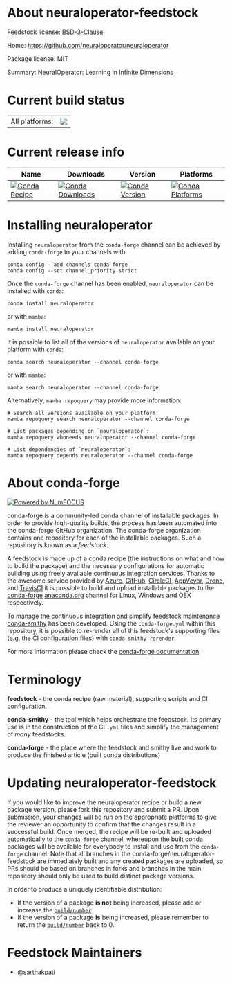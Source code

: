 About neuraloperator-feedstock
==============================

Feedstock license: [BSD-3-Clause](https://github.com/conda-forge/neuraloperator-feedstock/blob/main/LICENSE.txt)

Home: https://github.com/neuraloperator/neuraloperator

Package license: MIT

Summary: NeuralOperator: Learning in Infinite Dimensions

Current build status
====================


<table><tr><td>All platforms:</td>
    <td>
      <a href="https://dev.azure.com/conda-forge/feedstock-builds/_build/latest?definitionId=25260&branchName=main">
        <img src="https://dev.azure.com/conda-forge/feedstock-builds/_apis/build/status/neuraloperator-feedstock?branchName=main">
      </a>
    </td>
  </tr>
</table>

Current release info
====================

| Name | Downloads | Version | Platforms |
| --- | --- | --- | --- |
| [![Conda Recipe](https://img.shields.io/badge/recipe-neuraloperator-green.svg)](https://anaconda.org/conda-forge/neuraloperator) | [![Conda Downloads](https://img.shields.io/conda/dn/conda-forge/neuraloperator.svg)](https://anaconda.org/conda-forge/neuraloperator) | [![Conda Version](https://img.shields.io/conda/vn/conda-forge/neuraloperator.svg)](https://anaconda.org/conda-forge/neuraloperator) | [![Conda Platforms](https://img.shields.io/conda/pn/conda-forge/neuraloperator.svg)](https://anaconda.org/conda-forge/neuraloperator) |

Installing neuraloperator
=========================

Installing `neuraloperator` from the `conda-forge` channel can be achieved by adding `conda-forge` to your channels with:

```
conda config --add channels conda-forge
conda config --set channel_priority strict
```

Once the `conda-forge` channel has been enabled, `neuraloperator` can be installed with `conda`:

```
conda install neuraloperator
```

or with `mamba`:

```
mamba install neuraloperator
```

It is possible to list all of the versions of `neuraloperator` available on your platform with `conda`:

```
conda search neuraloperator --channel conda-forge
```

or with `mamba`:

```
mamba search neuraloperator --channel conda-forge
```

Alternatively, `mamba repoquery` may provide more information:

```
# Search all versions available on your platform:
mamba repoquery search neuraloperator --channel conda-forge

# List packages depending on `neuraloperator`:
mamba repoquery whoneeds neuraloperator --channel conda-forge

# List dependencies of `neuraloperator`:
mamba repoquery depends neuraloperator --channel conda-forge
```


About conda-forge
=================

[![Powered by
NumFOCUS](https://img.shields.io/badge/powered%20by-NumFOCUS-orange.svg?style=flat&colorA=E1523D&colorB=007D8A)](https://numfocus.org)

conda-forge is a community-led conda channel of installable packages.
In order to provide high-quality builds, the process has been automated into the
conda-forge GitHub organization. The conda-forge organization contains one repository
for each of the installable packages. Such a repository is known as a *feedstock*.

A feedstock is made up of a conda recipe (the instructions on what and how to build
the package) and the necessary configurations for automatic building using freely
available continuous integration services. Thanks to the awesome service provided by
[Azure](https://azure.microsoft.com/en-us/services/devops/), [GitHub](https://github.com/),
[CircleCI](https://circleci.com/), [AppVeyor](https://www.appveyor.com/),
[Drone](https://cloud.drone.io/welcome), and [TravisCI](https://travis-ci.com/)
it is possible to build and upload installable packages to the
[conda-forge](https://anaconda.org/conda-forge) [anaconda.org](https://anaconda.org/)
channel for Linux, Windows and OSX respectively.

To manage the continuous integration and simplify feedstock maintenance
[conda-smithy](https://github.com/conda-forge/conda-smithy) has been developed.
Using the ``conda-forge.yml`` within this repository, it is possible to re-render all of
this feedstock's supporting files (e.g. the CI configuration files) with ``conda smithy rerender``.

For more information please check the [conda-forge documentation](https://conda-forge.org/docs/).

Terminology
===========

**feedstock** - the conda recipe (raw material), supporting scripts and CI configuration.

**conda-smithy** - the tool which helps orchestrate the feedstock.
                   Its primary use is in the construction of the CI ``.yml`` files
                   and simplify the management of *many* feedstocks.

**conda-forge** - the place where the feedstock and smithy live and work to
                  produce the finished article (built conda distributions)


Updating neuraloperator-feedstock
=================================

If you would like to improve the neuraloperator recipe or build a new
package version, please fork this repository and submit a PR. Upon submission,
your changes will be run on the appropriate platforms to give the reviewer an
opportunity to confirm that the changes result in a successful build. Once
merged, the recipe will be re-built and uploaded automatically to the
`conda-forge` channel, whereupon the built conda packages will be available for
everybody to install and use from the `conda-forge` channel.
Note that all branches in the conda-forge/neuraloperator-feedstock are
immediately built and any created packages are uploaded, so PRs should be based
on branches in forks and branches in the main repository should only be used to
build distinct package versions.

In order to produce a uniquely identifiable distribution:
 * If the version of a package **is not** being increased, please add or increase
   the [``build/number``](https://docs.conda.io/projects/conda-build/en/latest/resources/define-metadata.html#build-number-and-string).
 * If the version of a package **is** being increased, please remember to return
   the [``build/number``](https://docs.conda.io/projects/conda-build/en/latest/resources/define-metadata.html#build-number-and-string)
   back to 0.

Feedstock Maintainers
=====================

* [@sarthakpati](https://github.com/sarthakpati/)


<!-- dummy commit to enable rerendering -->

